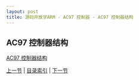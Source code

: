 ```yaml
---
layout: post
title: 源码开放学ARM - AC97 控制器 - AC97 控制器结构
---
```


## AC97 控制器结构
	                                                             
[AC97 控制器结构](http://image24.360doc.com/DownloadImg/2011/02/2523/9490302_1.jpg)     
                                                                     


[上一节](chp15-3.html)  |  [目录索引](../index.html)  |  [下一节](chp15-5.html)
